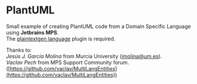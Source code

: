 # PlantUML
Small example of creating PlantUML code from a Domain Specific Language using **Jetbrains MPS**.<br>
The [plaintextgen language](https://plugins.jetbrains.com/plugin/8444-com-dslfoundry-plaintextgen) plugin is required.

Thanks to:<br>
*Jesús J. García Molina* from Murcia University (jmolina@um.es).<br>
*Vaclav Pech* from MPS Support Community forum.([https://github.com/vaclav/MultiLangEntities](https://github.com/vaclav/MultiLangEntities))
